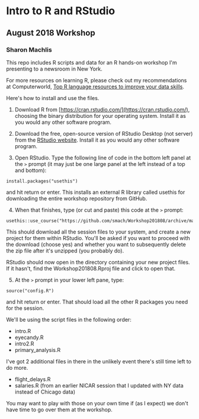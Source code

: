 # Intro to R and RStudio
## August 2018 Workshop
### Sharon Machlis

This repo includes R scripts and data for an R hands-on workshop I'm presenting to a newsroom in New York.

For more resources on learning R, please check out my recommendations at Computerworld, [Top R language resources to improve your data skills](https://www.computerworld.com/article/2497464/business-intelligence/top-r-language-resources-to-improve-your-data-skills.html).

Here's how to install and use the files.

1. Download R from [https://cran.rstudio.com/](https://cran.rstudio.com/), choosing the binary distribution for your operating system. Install it as you would any other software program.

2. Download the free, open-source version of RStudio Desktop (not server) from the [RStudio website](https://www.rstudio.com/products/rstudio/download/). Install it as you would any other software program.

3. Open RStudio. Type the following line of code in the bottom left panel at the `>` prompt (it may just be one large panel at the left instead of a top and bottom):

```
install.packages("usethis")
```

and hit return or enter. This installs an external R library called usethis for downloading the entire workshop repository from GitHub.


4. When that finishes, type (or cut and paste) this code at the `>` prompt:

```
usethis::use_course("https://github.com/smach/Workshop201808/archive/master.zip")
```
This should download all the session files to your system, and create a new project for them within RStudio. You'll be asked if you want to proceed with the download (choose yes) and whether you want to subsequently delete the zip file after it's unzipped (you probably do).

RStudio should now open in the directory containing your new project files. If it hasn't, find the Workshop201808.Rproj file and click to open that.

5. At the `>` prompt in your lower left pane, type:

```
source("config.R")
```

and hit return or enter. That should load all the other R packages you need for the session.

We'll be using the script files in the following order:

* intro.R
* eyecandy.R
* intro2.R
* primary_analysis.R

I've got 2 additional files in there in the unlikely event there's still time left to do more.

* flight_delays.R
* salaries.R (from an earlier NICAR session that I updated with NY data instead of Chicago data)

You may want to play with those on your own time if (as I expect) we don't have time to go over them at the workshop.





